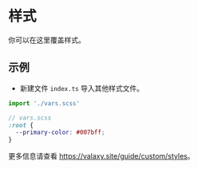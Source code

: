 # 样式

你可以在这里覆盖样式。

## 示例

- 新建文件 `index.ts` 导入其他样式文件。

```ts
import './vars.scss'
```

```scss
// vars.scss
:root {
  --primary-color: #007bff;
}
```

更多信息请查看 <https://valaxy.site/guide/custom/styles>。

